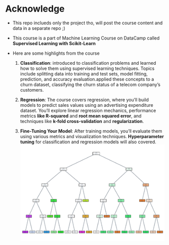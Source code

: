 # Acknowledge 
- This repo inclueds only the project tho, will post the course content and data in a separate repo ;) 
- This course is a part of Machine Learning Course on DataCamp called **Supervised Learning with Scikit-Learn**
- Here are some highlights from the course

  1. **Classification**: introduced to classification problems and learned how to solve them using supervised learning techniques. Topics include splitting data into training and test sets, model fitting, prediction, and accuracy evaluation.applied these concepts to a churn dataset, classifying the churn status of a telecom company’s customers.
 
  2. **Regression**: The course covers regression, where you’ll build models to predict sales values using an advertising expenditure dataset. You’ll explore linear regression mechanics, performance metrics **like R-squared** and **root mean squared error**, and techniques like **k-fold cross-validation** and **regularization**.

  3. **Fine-Tuning Your Model**: After training models, you’ll evaluate them using various metrics and visualization techniques. **Hyperparameter tuning** for classification and regression models will also covered.
![Decision Tree with Max Depth = 5](https://github.com/ayagamal1512/Crops-ML-Classification-Project/blob/main/download%20(1).png)
